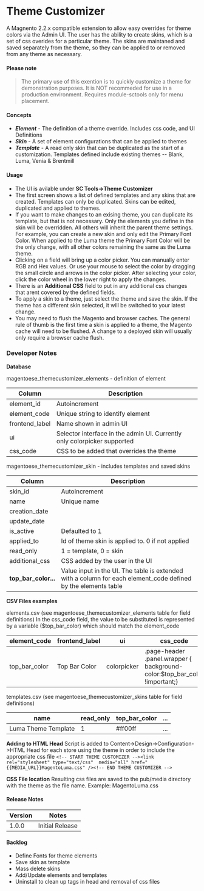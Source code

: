 # Theme Customizer

A Magnento 2.2.x compatible extension to allow easy overrides for theme colors via the Admin UI. The user has the ability to create skins, which is a set of css overides for a particular theme. The skins are maintaned and saved separately from the theme, so they can be applied to or removed from any theme as necessary.

#### Please note

> The primary use of this exention is to quickly customize a theme for demonstration purposes. It is NOT recommeded for use in a production environment. Requires module-sctools only for menu placement. 

#### Concepts
- ***Element*** - The definition of a theme override. Includes css code, and UI Definitions
- ***Skin*** - A set of element configurations that can be applied to themes
- ***Template*** - A read only skin that can be duplicated as the start of a customization. Templates defined include existing themes -- Blank, Luma, Venia & Brentmill

#### Usage
- The UI is avilable under **SC Tools->Theme Customizer**
- The first screen shows a list of defined templates and any skins that are created.  Templates can only be duplicated. Skins can be edited, duplicated and applied to themes.
- If you want to make changes to an exising theme, you can duplicate its template, but that is not necessary. Only the elements you define in the skin will be overridden. All others will inherit the parent theme settings. For example, you can create a new skin and only edit the Primary Font Color. When applied to the Luma theme the Primary Font Color will be the only change, with all other colors remaining the same as the Luma theme.
- Clicking on a field will bring up a color picker. You can manually enter RGB and Hex values.  Or use your mouse to select the color by dragging the small circle and arrows in the color picker. After selecting your color, click the color wheel in the lower right to apply the changes.
- There is an **Additional CSS** field to put in any additional css changes that arent covered by the defined fields.
- To apply a skin to a theme, just select the theme and save the skin.  If the theme has a different skin selected, it will be switched to your latest change.
- You may need to flush the Magento and browser caches. The general rule of thumb is the first time a skin is applied to a theme, the Magento cache will need to be flushed. A change to a deployed skin will usually only require a browser cache flush.
### Developer Notes
**Database**

magentoese_themecustomizer_elements - definition of element

| Column | Description|
| ------ | ------ |
| element_id | Autoincrement|
| element_code | Unique string to identify element|
| frontend_label | Name shown in admin UI|
| ui | Selector interface in the admin UI. Currently only colorpicker supported|
| css_code | CSS to be added that overrides the theme|

magentoese_themecustomizer_skin - includes templates and saved skins

| Column | Description|
| ------ | ------ |
| skin_id | Autoincrement|
| name | Unique name|
| creation_date ||
| update_date ||
| is_active |Defaulted to 1|
| applied_to | Id of theme skin is applied to. 0 if not applied|
| read_only | 1 = template, 0 = skin|
| additional_css | CSS added by the user in the UI|
| **top_bar_color...** | Value input in the UI. The table is extended with a column for each element_code defined by the elements table|

**CSV Files examples**

elements.csv 
(see magentoese_themecustomizer_elements table for field definitions)
In the css_code field, the value to be substituted is represented by a variable ($top_bar_color) which should match the element_code

| element_code | frontend_label | ui | css_code |
| ------ | ------ | ------ | ------ |
| top_bar_color | Top Bar Color | colorpicker | .page-header .panel.wrapper { background-color:$top_bar_color !important;} |

templates.csv 
(see magentoese_themecustomizer_skins table for field definitions)

| name | read_only | top_bar_color | ... |
| ------ | ------ | ------ | ------ |
| Luma Theme Template | 1 | #ff00ff | ... |


**Adding to HTML Head**
Script is added to Content->Design->Configuration->HTML Head for each store using the theme in order to include the appropriate css file
```<!-- START THEME CUSTOMIZER --><link  rel="stylesheet" type="text/css"  media="all" href="{{MEDIA_URL}}MagentoLuma.css" /><!-- END THEME CUSTOMIZER -->```

**CSS File location**
Resulting css files are saved to the pub/media directory with the theme as the file name. Example:  MagentoLuma.css

#### Release Notes
| Version | Notes |
| ------ | ------ |
| 1.0.0 | Initial Release |

#### Backlog
- Define Fonts for theme elements
- Save skin as template
- Mass delete skins
- Add/Update elements and templates
- Uninstall to clean up tags in head and removal of css files
